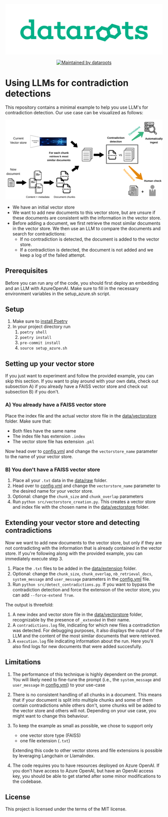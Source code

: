 ![dataroots.png](images/dataroots.png)
<p align="center">
  <a href="https://dataroots.io"><img alt="Maintained by dataroots" src="https://dataroots.io/maintained-rnd.svg" /></a>
</p>

# Using LLMs for contradiction detections

This repository contains a minimal example to help you use LLM's for contradiction detection. Our use case can be visualized as follows:

![workflow.png](images/workflow.png)

- We have an initial vector store
- We want to add new documents to this vector store, but are unsure if these documents are consistent with the information in the vector store.
- Before adding a document, we first retrieve the most similar documents in the vector store. We then use an LLM to compare the documents and search for contradictions:
    * If no contradiction is detected, the document is added to the vector store.
    * If a contradiction is detected, the document is not added and we keep a log of the failed attempt.

## Prerequisites

Before you can run any of the code, you should first deploy an embedding and an LLM with AzureOpenAI. Make sure to fill in the necessary environment variables in the setup_azure.sh script.

## Setup

1. Make sure to [install Poetry](https://python-poetry.org/docs/#installation)
2. In your project directory run
   1. `poetry shell`
   2. `poetry install`
   3. `pre-commit install`
   4. `source setup_azure.sh`

## Setting up your vector store

If you just want to experiment and follow the provided example, you can skip this section.
If you want to play around with your own data, check out subsection A) if you already have a FAISS vector store and check out subsection B) if you don't.

### A) You already have a FAISS vector store

Place the index file and the actual vector store file in the [data/vectorstore](/data/vectorstore/) folder. Make sure that:
- Both files have the same name
- The index file has extension `.index`
- The vector store file has extension `.pkl`

Now head over to [config.yml](/config.yml) and change the `vectorstore_name` parameter to the name of your vector store.

### B) You don't have a FAISS vector store

1. Place all your `.txt` data in the [data/raw](/data/raw/) folder.
2. Head over to [config.yml](/config.yml) and change the `vectorstore_name` parameter to the desired name for your vector store.
3. Optional: change the `chunk_size` and `chunk_overlap` parameters
4. Run `python src/vectorstore_creation.py`. This creates a vector store and index file with the chosen name in the [data/vectorstore](/data/vectorstore/) folder.

## Extending your vector store and detecting contradictions

Now we want to add new documents to the vector store, but only if they are not contradicting with the information that is already contained in the vector store. If you're following along with the provided example, you can immediately execute step 3.

1. Place the `.txt` files to be added in the [data/extension](/data/extension/) folder.
2. Optional: change the `chunk_size`, `chunk_overlap`, `nb_retrieval_docs`, `system_message` and `user_message` parameters in the [config.yml](/config.yml) file.
3. Run `python src/detect_contradictions.py`. If you want to bypass the contradiction detection and force the extension of the vector store, you can add `--force-extend True`.

The output is threefold:
1. A new index and vector store file in the [data/vectorstore](/data/vectorstore/) folder, recognizable by the presence of `_extended` in their name.
2. A `contradictions.log` file, indicating for which new files a contradiction was detected. For debugging purposes, it also displays the output of the LLM and the content of the most similar documents that were retrieved.
3. A `execution.log` file indicating information about the run. Here you'll also find logs for new documents that were added succesfully.


## Limitations

1. The performance of this technique is highly dependent on the prompt. You will likely need to fine-tune the prompt (i.e., the `system_message` and `user_message` in [config.yml](/config.yml)) to your use-case

2. There is no consistent handling of all chunks in a document. This means that if your document is split into multiple chunks and some of them contain contradictions while others don't, some chunks will be added to the vector store and others will not. Depending on your use case, you might want to change this behaviour.

3. To keep the example as small as possible, we chose to support only

    - one vector store type (FAISS)
    - one file extension (`.txt`)

    Extending this code to other vector stores and file extensions is possible by leveraging Langchain or LlamaIndex.

4. The code requires you to have resources deployed on Azure OpenAI. If you don't have access to Azure OpenAI, but have an OpenAI access key, you should be able to get started after some minor modifications to the codebase.

## License

This project is licensed under the terms of the MIT license.
